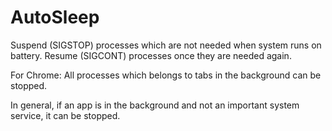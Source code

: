 AutoSleep
=========

Suspend (SIGSTOP) processes which are not needed when system runs on battery. Resume (SIGCONT) processes once they are needed again.

For Chrome: All processes which belongs to tabs in the background can be stopped.

In general, if an app is in the background and not an important system service, it can be stopped.


